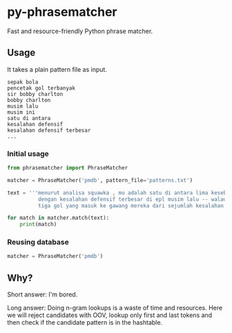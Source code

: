 # py-phrasematcher

Fast and resource-friendly Python phrase matcher.


## Usage

It takes a plain pattern file as input.

```
sepak bola
pencetak gol terbanyak
sir bobby charlton
bobby charlton
musim lalu
musim ini
satu di antara
kesalahan defensif
kesalahan defensif terbesar
...
```

### Initial usage

```python
from phrasematcher import PhraseMatcher

matcher = PhraseMatcher('pmdb', pattern_file='patterns.txt')

text = '''menurut analisa squawka , mu adalah satu di antara lima kesebelasan
          dengan kesalahan defensif terbesar di epl musim lalu -- walau hanya
          tiga gol yang masuk ke gawang mereka dari sejumlah kesalahan itu .'''

for match in matcher.match(text):
    print(match)
```

### Reusing database

```python
matcher = PhraseMatcher('pmdb')
```

## Why?

Short answer: I'm bored.

Long answer: Doing n-gram lookups is a waste of time and resources. Here we will reject candidates with OOV, lookup only first and last tokens and then check if the candidate pattern is in the hashtable.



